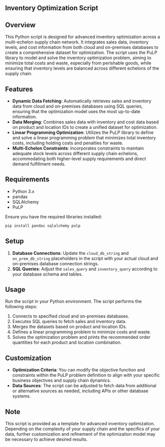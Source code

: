 ## Inventory Optimization Script

## Overview

This Python script is designed for advanced inventory optimization across a multi-echelon supply chain network. It integrates sales data, inventory levels, and cost information from both cloud and on-premises databases to create a comprehensive dataset for optimization. The script uses the PuLP library to model and solve the inventory optimization problem, aiming to minimize total costs and waste, especially from perishable goods, while ensuring that inventory levels are balanced across different echelons of the supply chain.

## Features

- **Dynamic Data Fetching**: Automatically retrieves sales and inventory data from cloud and on-premises databases using SQL queries, ensuring that the optimization model uses the most up-to-date information.
- **Data Merging**: Combines sales data with inventory and cost data based on product and location IDs to create a unified dataset for optimization.
- **Linear Programming Optimization**: Utilizes the PuLP library to define and solve a linear programming problem that minimizes total inventory costs, including holding costs and penalties for waste.
- **Multi-Echelon Constraints**: Incorporates constraints to maintain adequate stock levels across different supply chain echelons, accommodating both higher-level supply requirements and direct demand fulfillment needs.

## Requirements

- Python 3.x
- pandas
- SQLAlchemy
- PuLP

Ensure you have the required libraries installed:

```bash
pip install pandas sqlalchemy pulp
```

## Setup

1. **Database Connections**: Update the `cloud_db_string` and `on_prem_db_string` placeholders in the script with your actual cloud and on-premises database connection strings.
2. **SQL Queries**: Adjust the `sales_query` and `inventory_query` according to your database schema and tables.

## Usage

Run the script in your Python environment. The script performs the following steps:

1. Connects to specified cloud and on-premises databases.
2. Executes SQL queries to fetch sales and inventory data.
3. Merges the datasets based on product and location IDs.
4. Defines a linear programming problem to minimize costs and waste.
5. Solves the optimization problem and prints the recommended order quantities for each product and location combination.

## Customization

- **Optimization Criteria**: You can modify the objective function and constraints within the PuLP problem definition to align with your specific business objectives and supply chain dynamics.
- **Data Sources**: The script can be adjusted to fetch data from additional or alternative sources as needed, including APIs or other database systems.

## Note

This script is provided as a template for advanced inventory optimization. Depending on the complexity of your supply chain and the specifics of your data, further customization and refinement of the optimization model may be necessary to achieve desired results.

